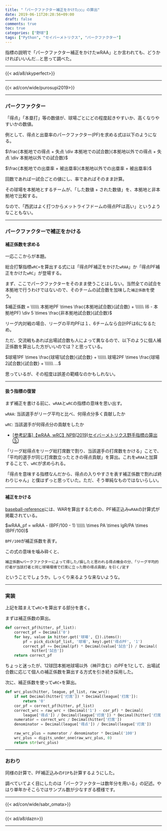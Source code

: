 ```yaml
---
title: "「パークファクター補正をかけた○○」の算出"
date: 2019-06-11T20:28:56+09:00
draft: false
comments: true
toc: true
categories: ["野球"]
tags: ["Python", "セイバーメトリクス", "パークファクター"]
---
```


指標の説明で「パークファクター補正をかけたwRAA」とか言われても、どうかければいいんだ…と思って調べた。

<!--more-->

---

{{< ad/a8/skyperfect>}}

---

{{< ad/con/wide/purosupi2019>}}

---

### パークファクター

「得点」「本塁打」等の数値が、球場ごとにどの程度起きやすいか、高くなりやすいかの数値。

例として、得点と出塁率のパークファクター(PF)を求める式は以下のようになる。

$\frac{本拠地での得点 + 失点 \div 本拠地での試合数}{本拠地以外での得点 + 失点 \div 本拠地以外での試合数}$

$\frac{本拠地での出塁率 + 被出塁率}{本拠地以外での出塁率 + 被出塁率}$

回数であれば一試合ごとの値にし、率であればそのまま計算。

その球場を本拠地とするチームが、「した数値 + された数値」を、本拠地と非本拠地で比較する。

なので、「西武はよく打つからメットライフドームの得点PFは高い」というようなこともない。

---

### パークファクターで補正をかける

#### 補正係数を求める

一応ここからが本題。

総合打撃指標`wRC+`を算出する式には「得点PF補正をかけた`wRAA`」か「得点PF補正をかけた`wRC`」が登場する。

まず、ここでパークファクターをそのまま使うことはしない。当然全ての試合を本拠地で行うわけではないので、そのチームの試合数を加味した`補正係数`を使う。

$補正係数 = \\\\\\ 本拠地PF \times \frac{本拠地試合数}{試合数} + \\\\\\ (6 - 本拠地PF) \div 5 \times \frac{非本拠地試合数}{試合数}$

リーグ内対戦の場合、リーグの平均PFは１、6チームなら合計PFは6になるため。

ただ、交流戦もあれば出場試合数も人によって異なるので、以下のように個人補正係数を算出した方がいいのでは？と思っている。

$球場1PF \times \frac{球場1試合数}{試合数} + \\\\\\ 球場2PF \times \frac{球場2試合数}{試合数} + \\\\\\ ...$

思っているが、その程度は誤差の範疇なのかもしれない。

---

#### 扱う指標の復習

まず補正を書ける前に、`wRAA`と`wRC`の指標の意味を思い出す。

`wRAA`: 当該選手がリーグ平均と比べ、何得点分多く貢献したか

`wRC`: 当該選手が何得点分の貢献をしたか

- [[参考記事]【wRAA, wRC】NPB(2019)セイバーメトリクス野手指標の算出⑤](https://www.ted027.com/post/sabr-hit-wraa)

「リーグ総得点をリーグ総打席数で割り、当該選手の打席数をかける」ことで、「平均的選手が同じ打席数立ったときの得点貢献」を算出。これを`wRAA`と加算することで、`wRC`が求められる。

「得点を意味する指標なんだから、得点の入りやすさを表す補正係数で割れば終わりじゃん」と僕はずっと思っていた。ただ、そう単純なものではないらしい。

---

#### 補正をかける

[baseball-reference](https://www.baseball-reference.com/about/war_explained_wraa.shtml)には、WARを算出するための、PF補正込み`wRAA`の計算式が掲載されている。

$wRAA_pf = wRAA - (BPF/100 - 1) \\\\\\ \times PA \times lgR/PA \times (BPF/100)$

`BPF/100`が補正係数を表す。

この式の意味を噛み砕くと、

`補正係数≒パークファクターによって得した/損したと思われる得点機会の分、「リーグ平均的打者が当該打者と同じ球場環境で打席に立った際の得点貢献」を引く/足す`

ということでしょうか。しっくり来るような来ないような。

---

### 実装

上記を踏まえて`wRC+`を算出する部分を書く。

まずは補正係数の算出。

```py
def correct_pf(hitter, pf_list):
    correct_pf = Decimal('0')
    for key, value in hitter.get('球場', {}).items():
        pf = pick_dick(pf_list, '球場', key).get('得点PF', '1')
        correct_pf += Decimal(pf) * Decimal(value['試合']) / Decimal(
            hitter['試合'])
    return correct_pf
```

ちょっと迷ったが、12球団本拠地球場以外（神戸含む）のPFを1として、出場試合数に応じて個人の補正係数を算出する方式を引き続き採用した。

次に、補正係数を使って`wRC+`を算出。

```py
def wrc_plus(hitter, league, pf_list, raw_wrc):
    if not Decimal(hitter['打席']) * Decimal(league['打席']):
        return '0'
    cor_pf = correct_pf(hitter, pf_list)
    correct_wrc = raw_wrc + (Decimal('1') - cor_pf) * Decimal(
        league['得点']) / Decimal(league['打席']) * Decimal(hitter['打席']) / cor_pf
    numerator = correct_wrc / Decimal(hitter['打席'])
    denominator = Decimal(league['得点']) / Decimal(league['打席'])

    raw_wrc_plus = numerator / denominator * Decimal('100')
    wrc_plus = digits_under_one(raw_wrc_plus, 0)
    return str(wrc_plus)
```

---

### おわり

同様の計算で、PF補正込みの`FIP`も計算するようにした。

調べていてよく目にしたのは「パークファクターは数年分を用いる」の記述。やはり単年かそこらではサンプル数が少なすぎる模様です。

---

{{< ad/con/wide/sabr_omata>}}

---

{{< ad/a8/dazn>}}

---
